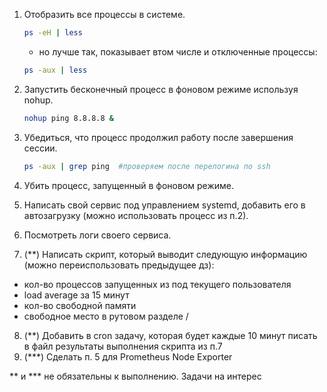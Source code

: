1. Отобразить все процессы в системе.
   ```bash
   ps -eH | less
   ```
    - но лучше так, показывает втом числе и отключенные процессы:
   
   ```bash
   ps -aux | less
   ```
2. Запустить бесконечный процесс в фоновом режиме используя nohup.
   ```bash
   nohup ping 8.8.8.8 &
   ```
   
3. Убедиться, что процесс продолжил работу после завершения сессии.
   ```bash
   ps -aux | grep ping  #проверяем после перелогина по ssh
   ```
   
6. Убить процесс, запущенный в фоновом режиме.
   
8. Написать свой сервис под управлением systemd, добавить его в автозагрузку (можно использовать процесс из п.2).
   
10. Посмотреть логи своего сервиса.
    
12. (**) Написать скрипт, который выводит следующую информацию (можно переиспользовать предыдущее дз):  
- кол-во процессов запущенных из под текущего пользователя
- load average за 15 минут
- кол-во свободной памяти
- свободное место в рутовом разделе /
  
8. (**) Добавить в cron задачу, которая будет каждые 10 минут писать в файл результаты выполнения скрипта из п.7
9. (***) Сделать п. 5 для Prometheus Node Exporter

** и *** не обязательны к выполнению. Задачи на интерес
